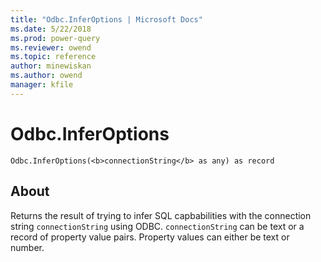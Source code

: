 ```yaml
---
title: "Odbc.InferOptions | Microsoft Docs"
ms.date: 5/22/2018
ms.prod: power-query
ms.reviewer: owend
ms.topic: reference
author: minewiskan
ms.author: owend
manager: kfile
---
```

# Odbc.InferOptions
`Odbc.InferOptions(<b>connectionString</b> as any) as record`

## About
Returns the result of trying to infer SQL capbabilities with the connection string `connectionString` using ODBC. `connectionString` can be text or a record of property value pairs. Property values can either be text or number.
